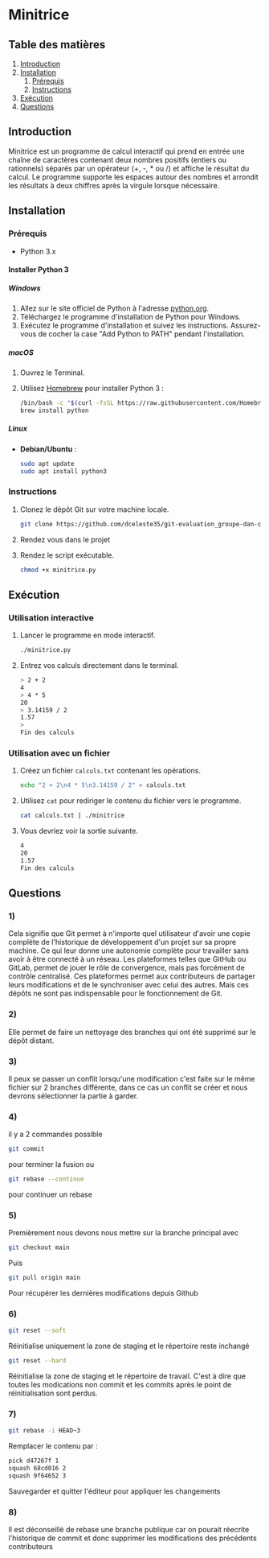 # Minitrice

## Table des matières

1. [Introduction](#introduction)
2. [Installation](#installation)
   1. [Prérequis](#prérequis)
   2. [Instructions](#instructions)
3. [Exécution](#exécution)
4. [Questions](#quesitons)

## Introduction

Minitrice est un programme de calcul interactif qui prend en entrée une chaîne de caractères contenant deux nombres positifs (entiers ou rationnels) séparés par un opérateur (+, -, * ou /) et affiche le résultat du calcul. Le programme supporte les espaces autour des nombres et arrondit les résultats à deux chiffres après la virgule lorsque nécessaire.

## Installation

### Prérequis

- Python 3.x

#### Installer Python 3

##### Windows

1. Allez sur le site officiel de Python à l'adresse [python.org](https://www.python.org/).
2. Téléchargez le programme d'installation de Python pour Windows.
3. Exécutez le programme d'installation et suivez les instructions. Assurez-vous de cocher la case "Add Python to PATH" pendant l'installation.

##### macOS

1. Ouvrez le Terminal.
2. Utilisez [Homebrew](https://brew.sh/) pour installer Python 3 :

    ```sh
    /bin/bash -c "$(curl -fsSL https://raw.githubusercontent.com/Homebrew/install/HEAD/install.sh)"
    brew install python
    ```

##### Linux

- **Debian/Ubuntu** :

    ```sh
    sudo apt update
    sudo apt install python3
    ```

### Instructions

1. Clonez le dépôt Git sur votre machine locale.

    ```sh
    git clone https://github.com/dceleste35/git-evaluation_groupe-dan-celeste/tree/v1.2
    ```

2. Rendez vous dans le projet

3. Rendez le script exécutable.

    ```sh
    chmod +x minitrice.py
    ```

## Exécution

### Utilisation interactive

1. Lancer le programme en mode interactif.

    ```sh
    ./minitrice.py
    ```

2. Entrez vos calculs directement dans le terminal.

    ```sh
    > 2 + 2
    4
    > 4 * 5
    20
    > 3.14159 / 2
    1.57
    >
    Fin des calculs
    ```

### Utilisation avec un fichier

1. Créez un fichier `calculs.txt` contenant les opérations.

    ```sh
    echo "2 + 2\n4 * 5\n3.14159 / 2" > calculs.txt
    ```

2. Utilisez `cat` pour rediriger le contenu du fichier vers le programme.

    ```sh
    cat calculs.txt | ./minitrice
    ```

3. Vous devriez voir la sortie suivante.

    ```sh
    4
    20
    1.57
    Fin des calculs
    ```

## Questions

### 1)
Cela signifie que Git permet à n'importe quel utilisateur d'avoir une copie complète de l'historique de développement d'un projet sur sa propre machine. Ce qui leur donne une autonomie complète pour travailler sans avoir à être connecté à un réseau.
Les plateformes telles que GitHub ou GitLab, permet de jouer le rôle de convergence, mais pas forcément de contrôle centralisé. Ces plateformes permet aux contributeurs de partager leurs modifications et de le synchroniser avec celui des autres. Mais ces dépôts ne sont pas indispensable pour le fonctionnement de Git.

### 2)
 Elle permet de faire un nettoyage des branches qui ont été supprimé sur le dépôt distant.

### 3)
 Il peux se passer un conflit lorsqu'une modification c'est faite sur le même fichier sur 2 branches différente, dans ce cas un conflit se créer et nous devrons sélectionner la partie à garder.

### 4)
 il y a 2 commandes possible 
 ```sh 
 git commit 
 ````
pour terminer la fusion ou 
```sh
git rebase --continue 
````
pour continuer un rebase

### 5)
Premièrement nous devons nous mettre sur la branche principal avec 
```sh 
git checkout main
```
Puis 
```sh
git pull origin main
````
Pour récupérer les dernières modifications depuis Github

### 6)
```sh
git reset --soft
```
Réinitialise uniquement la zone de staging et le répertoire reste inchangé 
```sh
git reset --hard
````
Réinitialise la zone de staging et le répertoire de travail. C'est à dire que toutes les modications non commit et les commits après le point de réinitialisation sont perdus.

### 7)
```sh
git rebase -i HEAD~3
```
Remplacer le contenu par :
```sh
pick d47267f 1
squash 68cd016 2
squash 9f64652 3
```
Sauvegarder et quitter l'éditeur pour appliquer les changements

### 8)
Il est déconseillé de rebase une branche publique car on pourait réecrite l'historique de commit et donc supprimer les modifications des précédents contributeurs
